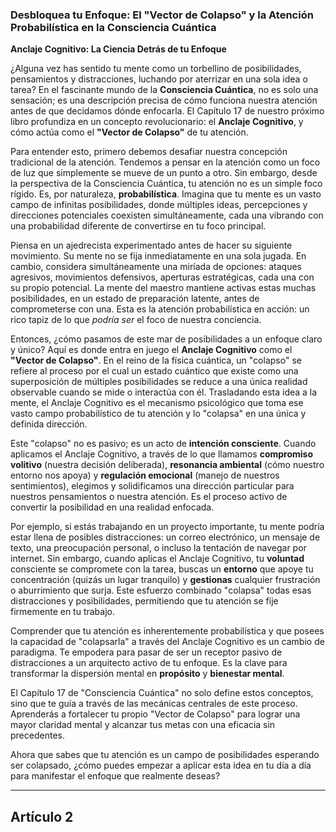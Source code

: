 ### Desbloquea tu Enfoque: El "Vector de Colapso" y la Atención Probabilística en la Consciencia Cuántica
**Anclaje Cognitivo: La Ciencia Detrás de tu Enfoque**

¿Alguna vez has sentido tu mente como un torbellino de posibilidades, pensamientos y distracciones, luchando por aterrizar en una sola idea o tarea? En el fascinante mundo de la **Consciencia Cuántica**, no es solo una sensación; es una descripción precisa de cómo funciona nuestra atención antes de que decidamos dónde enfocarla. El Capítulo 17 de nuestro próximo libro profundiza en un concepto revolucionario: el **Anclaje Cognitivo**, y cómo actúa como el **"Vector de Colapso"** de tu atención.

Para entender esto, primero debemos desafiar nuestra concepción tradicional de la atención. Tendemos a pensar en la atención como un foco de luz que simplemente se mueve de un punto a otro. Sin embargo, desde la perspectiva de la Consciencia Cuántica, tu atención no es un simple foco rígido. Es, por naturaleza, **probabilística**. Imagina que tu mente es un vasto campo de infinitas posibilidades, donde múltiples ideas, percepciones y direcciones potenciales coexisten simultáneamente, cada una vibrando con una probabilidad diferente de convertirse en tu foco principal.

Piensa en un ajedrecista experimentado antes de hacer su siguiente movimiento. Su mente no se fija inmediatamente en una sola jugada. En cambio, considera simultáneamente una miríada de opciones: ataques agresivos, movimientos defensivos, aperturas estratégicas, cada una con su propio potencial. La mente del maestro mantiene activas estas muchas posibilidades, en un estado de preparación latente, antes de comprometerse con una. Esta es la atención probabilística en acción: un rico tapiz de lo que *podría ser* el foco de nuestra conciencia.

Entonces, ¿cómo pasamos de este mar de posibilidades a un enfoque claro y único? Aquí es donde entra en juego el **Anclaje Cognitivo** como el **"Vector de Colapso"**. En el reino de la física cuántica, un "colapso" se refiere al proceso por el cual un estado cuántico que existe como una superposición de múltiples posibilidades se reduce a una única realidad observable cuando se mide o interactúa con él. Trasladando esta idea a la mente, el Anclaje Cognitivo es el mecanismo psicológico que toma ese vasto campo probabilístico de tu atención y lo "colapsa" en una única y definida dirección.

Este "colapso" no es pasivo; es un acto de **intención consciente**. Cuando aplicamos el Anclaje Cognitivo, a través de lo que llamamos **compromiso volitivo** (nuestra decisión deliberada), **resonancia ambiental** (cómo nuestro entorno nos apoya) y **regulación emocional** (manejo de nuestros sentimientos), elegimos y solidificamos una dirección particular para nuestros pensamientos o nuestra atención. Es el proceso activo de convertir la posibilidad en una realidad enfocada.

Por ejemplo, si estás trabajando en un proyecto importante, tu mente podría estar llena de posibles distracciones: un correo electrónico, un mensaje de texto, una preocupación personal, o incluso la tentación de navegar por internet. Sin embargo, cuando aplicas el Anclaje Cognitivo, tu **voluntad** consciente se compromete con la tarea, buscas un **entorno** que apoye tu concentración (quizás un lugar tranquilo) y **gestionas** cualquier frustración o aburrimiento que surja. Este esfuerzo combinado "colapsa" todas esas distracciones y posibilidades, permitiendo que tu atención se fije firmemente en tu trabajo.

Comprender que tu atención es inherentemente probabilística y que posees la capacidad de "colapsarla" a través del Anclaje Cognitivo es un cambio de paradigma. Te empodera para pasar de ser un receptor pasivo de distracciones a un arquitecto activo de tu enfoque. Es la clave para transformar la dispersión mental en **propósito** y **bienestar mental**.

El Capítulo 17 de "Consciencia Cuántica" no solo define estos conceptos, sino que te guía a través de las mecánicas centrales de este proceso. Aprenderás a fortalecer tu propio "Vector de Colapso" para lograr una mayor claridad mental y alcanzar tus metas con una eficacia sin precedentes.

Ahora que sabes que tu atención es un campo de posibilidades esperando ser colapsado, ¿cómo puedes empezar a aplicar esta idea en tu día a día para manifestar el enfoque que realmente deseas?

---

## Artículo 2
